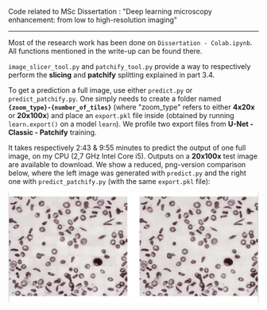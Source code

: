 Code related to MSc Dissertation : "Deep learning microscopy enhancement: from low to high-resolution imaging"

----

Most of the research work has been done on `Dissertation - Colab.ipynb`. All functions mentioned in the write-up can be found there.

`image_slicer_tool.py` and `patchify_tool.py` provide a way to respectively perform the **slicing** and **patchify** splitting explained in part 3.4.

To get a prediction a full image, use either `predict.py` or `predict_patchify.py`.
One simply needs to create a folder named **`{zoom_type}-{number_of_tiles}`** (where "zoom_type" refers to either **4x20x** or **20x100x**) and place an `export.pkl` file inside (obtained by running `learn.export()` on a model `learn`). We profile two export files from **U-Net - Classic - Patchify** training.

It takes respectively 2:43 & 9:55 minutes to predict the output of one full image, on my CPU (2,7 GHz Intel Core i5).
Outputs on a **20x100x** test image are available to download. We show a reduced, png-version comparison below, where the left image was generated with `predict.py` and the right one with `predict_patchify.py` (with the same `export.pkl` file):

![Comparison](https://github.com/mathisgentine/super_resolution/blob/master/Output_comparison.png)
